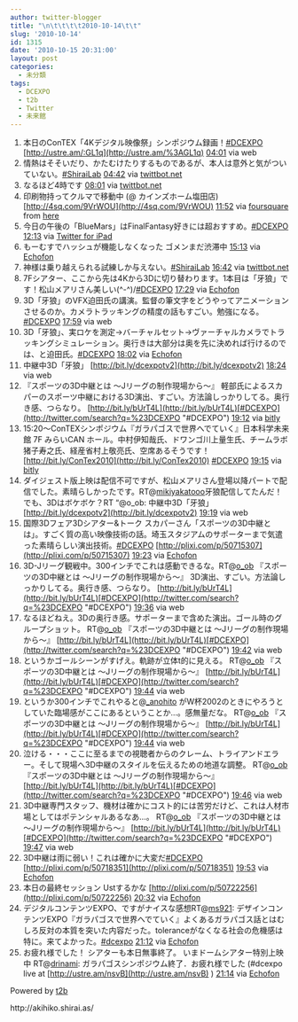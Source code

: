 ```yaml
---
author: twitter-blogger
title: "\n\t\t\t\t2010-10-14\t\t"
slug: '2010-10-14'
id: 1315
date: '2010-10-15 20:31:00'
layout: post
categories:
  - 未分類
tags:
  - DCEXPO
  - t2b
  - Twitter
  - 未来館
---
```


<div xmlns:georss="http://www.georss.org/georss">

1.  <span><span>本日のConTEX「4Kデジタル映像祭」シンポジウム録画！[#DCEXPO](http://twitter.com/search?q=%23DCEXPO "#DCEXPO") [http://ustre.am/:GL1q](http://ustre.am/%3AGL1q)</span> <span>[<span>04:01</span>](http://twitter.com/o_ob/status/27348739398) <span>via web</span></span></span>
2.  <span><span>情熱はそそいだり、かたむけたりするものであるが、本人は意外と気がついていない。[#ShiraiLab](http://twitter.com/search?q=%23ShiraiLab "#ShiraiLab")</span> <span>[<span>04:42</span>](http://twitter.com/o_ob/status/27352535743) <span>via [twittbot.net](http://twittbot.net/)</span></span></span>
3.  <span><span>なるほど4時です</span> <span>[<span>08:01</span>](http://twitter.com/o_ob/status/27367783357) <span>via [twittbot.net](http://twittbot.net/)</span></span></span>
4.  <span><span>印刷物持ってクルマで移動中 (@ カインズホーム塩田店) [http://4sq.com/9VrWOU](http://4sq.com/9VrWOU)</span> <span>[<span>11:52</span>](http://twitter.com/o_ob/status/27384014269) <span>via [foursquare](http://foursquare.com)</span> from [here<span></span>](http://maps.google.com/maps?q=35.534732,139.351586)</span></span>
5.  <span><span>今日の午後の「BlueMars」はFinalFantasy好きには超おすすめ。[#DCEXPO](http://twitter.com/search?q=%23DCEXPO "#DCEXPO")</span> <span>[<span>12:13</span>](http://twitter.com/o_ob/status/27385631709) <span>via [Twitter for iPad](http://itunes.apple.com/app/twitter/id333903271?mt=8)</span></span></span>
6.  <span><span>もーむすでハッシュが機能しなくなった ゴメンまだ渋滞中</span> <span>[<span>15:13</span>](http://twitter.com/o_ob/status/27400398229) <span>via [Echofon](http://www.echofon.com/)</span></span></span>
7.  <span><span>神様は乗り越えられる試練しか与えない。[#ShiraiLab](http://twitter.com/search?q=%23ShiraiLab "#ShiraiLab")</span> <span>[<span>16:42</span>](http://twitter.com/o_ob/status/27407493038) <span>via [twittbot.net](http://twittbot.net/)</span></span></span>
8.  <span><span>7Fシアター、ここから先は4Kから3Dに切り替わります。1本目は「牙狼」です！松山メアリさん美しい(^-^)/[#DCEXPO](http://twitter.com/search?q=%23DCEXPO "#DCEXPO")</span> <span>[<span>17:29</span>](http://twitter.com/o_ob/status/27410704718) <span>via [Echofon](http://www.echofon.com/)</span></span></span>
9.  <span><span>3D「牙狼」のVFX迫田氏の講演。監督の筆文字をどうやってアニメーションさせるのか。カメラトラッキングの精度の話もすごい。勉強になる。[#DCEXPO](http://twitter.com/search?q=%23DCEXPO "#DCEXPO")</span> <span>[<span>17:59</span>](http://twitter.com/o_ob/status/27412471637) <span>via web</span></span></span>
10.  <span><span>3D「牙狼」、実ロケを測定→バーチャルセット→ヴァーチャルカメラでトラッキングシミュレーション。奥行きは大部分は奥を先に決めれば行けるのでは、と迫田氏。[#DCEXPO](http://twitter.com/search?q=%23DCEXPO "#DCEXPO")</span> <span>[<span>18:02</span>](http://twitter.com/o_ob/status/27412700642) <span>via [Echofon](http://www.echofon.com/)</span></span></span>
11.  <span><span>中継中3D「牙狼」 [http://bit.ly/dcexpotv2](http://bit.ly/dcexpotv2)</span> <span>[<span>18:24</span>](http://twitter.com/o_ob/status/27413868915) <span>via web</span></span></span>
12.  <span><span>『スポーツの3D中継とは ～Jリーグの制作現場から～』 軽部氏によるスカパーのスポーツ中継における3D演出、すごい。方法論しっかりしてる。奥行き感、つらなり。 [http://bit.ly/bUrT4L](http://bit.ly/bUrT4L)[#DCEXPO](http://twitter.com/search?q=%23DCEXPO "#DCEXPO")</span> <span>[<span>19:12</span>](http://twitter.com/o_ob/status/27416334047) <span>via [bitly](http://bit.ly)</span></span></span>
13.  <span><span>15:20～ConTEXシンポジウム『ガラパゴスで世界へでていく』日本科学未来館 7F みらいCAN ホール。中村伊知哉氏、ドワンゴ川上量生氏、チームラボ猪子寿之氏、経産省村上敬亮氏、空席あるそうです！ [http://bit.ly/ConTex2010](http://bit.ly/ConTex2010) [#DCEXPO](http://twitter.com/search?q=%23DCEXPO "#DCEXPO")</span> <span>[<span>19:15</span>](http://twitter.com/o_ob/status/27416490598) <span>via [bitly](http://bit.ly)</span></span></span>
14.  <span><span>ダイジェスト版上映は配信不可ですが、松山メアリさん登場以降パートで配信でした。素晴らしかったです。RT@[mikiyakatooo](http://twitter.com/mikiyakatooo "mikiyakatooo")牙狼配信してたんだ！でも、3Dはボケボケ？RT “@o_ob: 中継中3D「牙狼」 [http://bit.ly/dcexpotv2](http://bit.ly/dcexpotv2)</span> <span>[<span>19:19</span>](http://twitter.com/o_ob/status/27416663202) <span>via web</span></span></span>
15.  <span><span>国際3Dフェア3Dシアター&トーク スカパーさん「スポーツの3D中継とは」。すごく質の高い映像技術の話。埼玉スタジアムのサポーターまで気遣った素晴らしい演出技術。[#DCEXPO](http://twitter.com/search?q=%23DCEXPO "#DCEXPO") [http://plixi.com/p/50715307](http://plixi.com/p/50715307)</span> <span>[<span>19:23</span>](http://twitter.com/o_ob/status/27416867802) <span>via [Echofon](http://www.echofon.com/)</span></span></span>
16.  <span><span>3D-Jリーグ観戦中。300インチでこれは感動できるな。RT@[o_ob](http://twitter.com/o_ob "o_ob") 『スポーツの3D中継とは ～Jリーグの制作現場から～』 3D演出、すごい。方法論しっかりしてる。奥行き感、つらなり。 [http://bit.ly/bUrT4L](http://bit.ly/bUrT4L)[#DCEXPO](http://twitter.com/search?q=%23DCEXPO "#DCEXPO")</span> <span>[<span>19:36</span>](http://twitter.com/o_ob/status/27417489921) <span>via web</span></span></span>
17.  <span><span>なるほどねえ。3Dの奥行き感。サポーターまで含めた演出。ゴール時のグループショット。 RT@[o_ob](http://twitter.com/o_ob "o_ob") 『スポーツの3D中継とは ～Jリーグの制作現場から～』 [http://bit.ly/bUrT4L](http://bit.ly/bUrT4L)[#DCEXPO](http://twitter.com/search?q=%23DCEXPO "#DCEXPO")</span> <span>[<span>19:42</span>](http://twitter.com/o_ob/status/27417780825) <span>via web</span></span></span>
18.  <span><span>というかゴールシーンがすげえ。軌跡が立体t的に見える。 RT@[o_ob](http://twitter.com/o_ob "o_ob") 『スポーツの3D中継とは ～Jリーグの制作現場から～』 [http://bit.ly/bUrT4L](http://bit.ly/bUrT4L)[#DCEXPO](http://twitter.com/search?q=%23DCEXPO "#DCEXPO")</span> <span>[<span>19:44</span>](http://twitter.com/o_ob/status/27417832160) <span>via web</span></span></span>
19.  <span><span>というか300インチでこれやると@[_anohito](http://twitter.com/_anohito "_anohito") がW杯2002のときにやろうとしていた臨場感がここにあるということか…。感無量だな。 RT@[o_ob](http://twitter.com/o_ob "o_ob") 『スポーツの3D中継とは ～Jリーグの制作現場から～』 [http://bit.ly/bUrT4L](http://bit.ly/bUrT4L)[#DCEXPO](http://twitter.com/search?q=%23DCEXPO "#DCEXPO")</span> <span>[<span>19:44</span>](http://twitter.com/o_ob/status/27417861896) <span>via web</span></span></span>
20.  <span><span>泣ける・・・ここに至るまでの視聴者からのクレーム、トライアンドエラー。そして現場へ3D中継のスタイルを伝えるための地道な調整。 RT@[o_ob](http://twitter.com/o_ob "o_ob") 『スポーツの3D中継とは ～Jリーグの制作現場から～』 [http://bit.ly/bUrT4L](http://bit.ly/bUrT4L)[#DCEXPO](http://twitter.com/search?q=%23DCEXPO "#DCEXPO")</span> <span>[<span>19:46</span>](http://twitter.com/o_ob/status/27417926218) <span>via web</span></span></span>
21.  <span><span>3D中継専門スタッフ、機材は確かにコスト的には苦労だけど、これは人材市場としてはポテンシャルあるなあ…。 RT@[o_ob](http://twitter.com/o_ob "o_ob") 『スポーツの3D中継とは ～Jリーグの制作現場から～』 [http://bit.ly/bUrT4L](http://bit.ly/bUrT4L)[#DCEXPO](http://twitter.com/search?q=%23DCEXPO "#DCEXPO")</span> <span>[<span>19:47</span>](http://twitter.com/o_ob/status/27417984550) <span>via web</span></span></span>
22.  <span><span>3D中継は雨に弱い！これは確かに大変だ[#DCEXPO](http://twitter.com/search?q=%23DCEXPO "#DCEXPO") [http://plixi.com/p/50718351](http://plixi.com/p/50718351)</span> <span>[<span>19:53</span>](http://twitter.com/o_ob/status/27418266148) <span>via [Echofon](http://www.echofon.com/)</span></span></span>
23.  <span><span>本日の最終セッション Ustするかな [http://plixi.com/p/50722256](http://plixi.com/p/50722256)</span> <span>[<span>20:32</span>](http://twitter.com/o_ob/status/27420052152) <span>via [Echofon](http://www.echofon.com/)</span></span></span>
24.  <span><span>デジタルコンテンツEXPO、ですがナイスな感想RT@[ms921](http://twitter.com/ms921 "ms921"): デザインコンテンツEXPO『ガラパゴスで世界へでていく』よくあるガラパゴス話とはむしろ反対の本質を突いた内容だった。toleranceがなくなる社会の危機感は特に。来てよかった。[#dcexpo](http://twitter.com/search?q=%23dcexpo "#dcexpo")</span> <span>[<span>21:12</span>](http://twitter.com/o_ob/status/27421865195) <span>via [Echofon](http://www.echofon.com/)</span></span></span>
25.  <span><span>お疲れ様でした！ シアターも本日無事終了。 いまドームシアター特別上映中 RT@[drinami](http://twitter.com/drinami "drinami"): ガラパゴスシンポジウム終了．お疲れ様でした (#dcexpo live at [http://ustre.am/nsvB](http://ustre.am/nsvB) )</span> <span>[<span>21:14</span>](http://twitter.com/o_ob/status/27421936884) <span>via [Echofon](http://www.echofon.com/)</span></span></span>

</div>

Powered by [t2b](http://t2b.utilz.jp/)

<div>http://akihiko.shirai.as/</div>